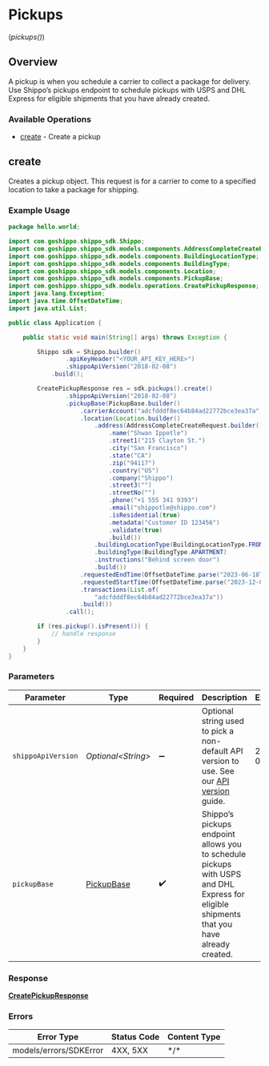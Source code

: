 # Pickups
(*pickups()*)

## Overview

A pickup is when you schedule a carrier to collect a package for delivery.
Use Shippo’s pickups endpoint to schedule pickups with USPS and DHL Express for eligible shipments that you have already created.
<SchemaDefinition schemaRef="#/components/schemas/Pickup"/>

### Available Operations

* [create](#create) - Create a pickup

## create

Creates a pickup object. This request is for a carrier to come to a specified location to take a package for shipping.

### Example Usage

```java
package hello.world;

import com.goshippo.shippo_sdk.Shippo;
import com.goshippo.shippo_sdk.models.components.AddressCompleteCreateRequest;
import com.goshippo.shippo_sdk.models.components.BuildingLocationType;
import com.goshippo.shippo_sdk.models.components.BuildingType;
import com.goshippo.shippo_sdk.models.components.Location;
import com.goshippo.shippo_sdk.models.components.PickupBase;
import com.goshippo.shippo_sdk.models.operations.CreatePickupResponse;
import java.lang.Exception;
import java.time.OffsetDateTime;
import java.util.List;

public class Application {

    public static void main(String[] args) throws Exception {

        Shippo sdk = Shippo.builder()
                .apiKeyHeader("<YOUR_API_KEY_HERE>")
                .shippoApiVersion("2018-02-08")
            .build();

        CreatePickupResponse res = sdk.pickups().create()
                .shippoApiVersion("2018-02-08")
                .pickupBase(PickupBase.builder()
                    .carrierAccount("adcfdddf8ec64b84ad22772bce3ea37a")
                    .location(Location.builder()
                        .address(AddressCompleteCreateRequest.builder()
                            .name("Shwan Ippotle")
                            .street1("215 Clayton St.")
                            .city("San Francisco")
                            .state("CA")
                            .zip("94117")
                            .country("US")
                            .company("Shippo")
                            .street3("")
                            .streetNo("")
                            .phone("+1 555 341 9393")
                            .email("shippotle@shippo.com")
                            .isResidential(true)
                            .metadata("Customer ID 123456")
                            .validate(true)
                            .build())
                        .buildingLocationType(BuildingLocationType.FRONT_DOOR)
                        .buildingType(BuildingType.APARTMENT)
                        .instructions("Behind screen door")
                        .build())
                    .requestedEndTime(OffsetDateTime.parse("2023-06-18T07:14:55.338Z"))
                    .requestedStartTime(OffsetDateTime.parse("2023-12-01T17:06:07.804Z"))
                    .transactions(List.of(
                        "adcfdddf8ec64b84ad22772bce3ea37a"))
                    .build())
                .call();

        if (res.pickup().isPresent()) {
            // handle response
        }
    }
}
```

### Parameters

| Parameter                                                                                                                                                          | Type                                                                                                                                                               | Required                                                                                                                                                           | Description                                                                                                                                                        | Example                                                                                                                                                            |
| ------------------------------------------------------------------------------------------------------------------------------------------------------------------ | ------------------------------------------------------------------------------------------------------------------------------------------------------------------ | ------------------------------------------------------------------------------------------------------------------------------------------------------------------ | ------------------------------------------------------------------------------------------------------------------------------------------------------------------ | ------------------------------------------------------------------------------------------------------------------------------------------------------------------ |
| `shippoApiVersion`                                                                                                                                                 | *Optional\<String>*                                                                                                                                                | :heavy_minus_sign:                                                                                                                                                 | Optional string used to pick a non-default API version to use. See our <a href="https://docs.goshippo.com/docs/api_concepts/apiversioning/">API version</a> guide. | 2018-02-08                                                                                                                                                         |
| `pickupBase`                                                                                                                                                       | [PickupBase](../../models/components/PickupBase.md)                                                                                                                | :heavy_check_mark:                                                                                                                                                 | Shippo’s pickups endpoint allows you to schedule pickups with USPS and DHL Express for eligible shipments that you have already created.                           |                                                                                                                                                                    |

### Response

**[CreatePickupResponse](../../models/operations/CreatePickupResponse.md)**

### Errors

| Error Type             | Status Code            | Content Type           |
| ---------------------- | ---------------------- | ---------------------- |
| models/errors/SDKError | 4XX, 5XX               | \*/\*                  |